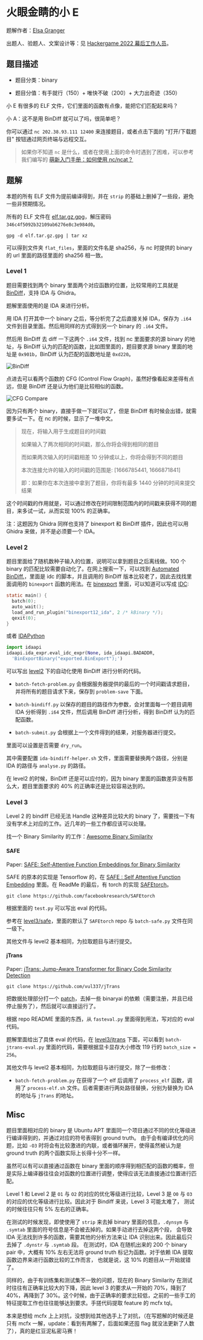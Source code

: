 # 火眼金睛的小 E

题解作者：[Elsa Granger](https://github.com/zeyugao)

出题人、验题人、文案设计等：见 [Hackergame 2022 幕后工作人员](https://hack.lug.ustc.edu.cn/credits/)。

## 题目描述

- 题目分类：binary

- 题目分值：有手就行（150）+ 唯快不破（200）+ 大力出奇迹（350）

小 E 有很多的 ELF 文件，它们里面的函数有点像，能把它们匹配起来吗？

小 A：这不是用 BinDiff 就可以了吗，很简单吧？

你可以通过 `nc 202.38.93.111 12400` 来连接题目，或者点击下面的 "打开/下载题目" 按钮通过网页终端与远程交互。

> 如果你不知道 `nc` 是什么，或者在使用上面的命令时遇到了困难，可以参考我们编写的 [萌新入门手册：如何使用 nc/ncat？](https://lug.ustc.edu.cn/planet/2019/09/how-to-use-nc/)

## 题解

本题的所有 ELF 文件为提前编译得到，并在 `strip` 的基础上删掉了一些段，避免一些非预期情况。

所有的 ELF 文件在 [elf.tar.gz.gpg](https://ftp.lug.ustc.edu.cn/misc/hackergame/2022/火眼金睛的小%20E/elf.tar.gz.gpg)，解压密码 `346c4f5092b32109ab6276e8c3e984d0`。

```shell
gpg -d elf.tar.gz.gpg | tar xz
```

可以得到文件夹 `flat_files`，里面的文件名是 sha256，与 nc 时提供的 binary 的 url 里面的路径里面的 sha256 相一致。

### Level 1

题目需要找到两个 binary 里面两个对应函数的位置，比较常用的工具就是 [BinDiff](https://www.zynamics.com/bindiff.html)，支持 IDA 与 Ghidra。

题解里面使用的是 IDA 来进行分析。

用 IDA 打开其中一个 binary 之后，等分析完了之后直接关掉 IDA，保存为 `.i64` 文件到目录里面。然后用同样的方式得到另一个 binary 的 `.i64` 文件。

然后用 BinDiff 去 diff 一下这两个 `.i64` 文件，找到 nc 里面要求的源 binary 的地址，与 BinDiff 认为的匹配的函数，比如图里面的，题目要求源 binary 里面的地址是 `0x901b`，BinDiff 认为匹配的函数地址是 `0xd220`。

![BinDiff](./pic/bindiff.png)

点进去可以看两个函数的 CFG (Control Flow Graph)，虽然好像看起来差得有点远，但是 BinDiff 还是认为他们是比较相似的函数。

![CFG Compare](./pic/cfg-cmp.png)

因为只有两个 binary，直接手做一下就可以了，但是 BinDiff 有时候会出错，就需要多试一下。在 nc 的时候，显示了一堆中文。

> 现在，将输入用于生成题目的时间戳
>
> 如果输入了两次相同的时间戳，那么你将会得到相同的题目
>
> 而如果两次输入的时间戳相差 10 分钟或以上，你将会得到不同的题目
>
> 本次连接允许的输入的时间戳的范围是: [1666785441, 1666871841]
>
> 即：如果你在本次连接中拿到了题目，你将有最多 1440 分钟的时间来提交结果

这个时间戳的作用就是，可以通过修改在时间限制范围内的时间戳来获得不同的题目，来多试一试，从而实现 100% 的正确率。

注：这题因为 Ghidra 同样也支持了 binexport 和 BinDiff 插件，因此也可以用 Ghidra 来做，并不是必须要一个 IDA。

### Level 2

题目里面给了随机数种子输入的位置，说明可以拿到题目之后离线做。100 个 binary 的匹配比较需要自动化了。在网上搜索一下，可以找到 [Automated BinDiff.](https://syscall.eu/blog/2014/06/08/bindiff_export/)，里面是 idc 的脚本，并且调用的 BinDiff 版本比较老了，因此去找找里面调用的 `binexport` 函数的用法。在 [binexport](https://github.com/google/binexport) 里面，可以知道可以写成 [IDC](https://github.com/google/binexport#idc-scripting):

```c
static main() {
  batch(0);
  auto_wait();
  load_and_run_plugin("binexport12_ida", 2 /* kBinary */);
  qexit(0);
}
```

或者 [IDAPython](https://github.com/google/binexport#idapython)

```python
import idaapi
idaapi.ida_expr.eval_idc_expr(None, ida_idaapi.BADADDR,
  'BinExportBinary("exported.BinExport");')
```

可以写出 [level2](./level) 下的自动化使用 BinDiff 进行分析的代码。

- `batch-fetch-problem.py` 会根据服务器提供的最后的一个时间戳请求题目，并将所有的题目请求下来，保存到 `problem-save` 下面。

- `batch-bindiff.py` 以保存的题目的路径作为参数，会对里面每一个题目调用 IDA 分析得到 `.i64` 文件，然后调用 BinDiff 进行分析，得到 BinDiff 认为的匹配函数。

- `batch-submit.py` 会根据上一个文件得到的结果，对服务器进行提交。

里面可以设置是否需要 `dry_run`。

其中需要配置 `ida-bindiff-helper.sh` 文件，里面需要替换两个路径，分别是 IDA 的路径与 `analyse.py` 的路径。

在 level2 的时候，BinDiff 还是可以应付的，因为 binary 里面的函数差异没有那么大，题目里面要求的 40% 的正确率还是比较容易达到的。

### Level 3

Level 2 的 bindiff 已经无法 Handle 这种差异比较大的 binary 了，需要找一下有没有学术上对应的工作。近几年的一些工作都应该可以处理。

找一个 Binary Similarity 的工作：[Awesome Binary Similarity](https://github.com/SystemSecurityStorm/Awesome-Binary-Similarity)

#### SAFE

Paper: [SAFE: Self-Attentive Function Embeddings for Binary Similarity](https://arxiv.org/pdf/1811.05296.pdf)

SAFE 的原本的实现是 Tensorflow 的，在 [SAFE : Self Attentive Function Embedding](https://github.com/gadiluna/SAFE) 里面。在 ReadMe 的最后，有 torch 的实现 [SAFEtorch](https://github.com/facebookresearch/SAFEtorch)。

```shell
git clone https://github.com/facebookresearch/SAFEtorch
```

根据里面的 `test.py` 可以写出 eval 的代码。

参考在 [level3/safe](level3/safe/batch-safe.py)，里面的默认了 `SAFEtorch` repo 与 `batch-safe.py` 文件在同一级下。

其他文件与 level2 基本相同，为拉取题目与进行提交。

#### jTrans

Paper: [jTrans: Jump-Aware Transformer for Binary Code Similarity Detection](https://arxiv.org/pdf/2205.12713.pdf)

```shell
git clone https://github.com/vul337/jTrans
```

把数据处理部分打一个 [patch](./level3/jtrans/jtrans-process.diff)，去掉一些 binaryai 的依赖（需要注册，并且已经停止服务了），然后就可以直接运行了。

根据 repo README 里面的东西，从 `fasteval.py` 里面得到用法，写对应的 eval 代码。

题解里面给出了具体 eval 的代码，在 [level3/jtrans](./level3/jtrans) 下面，可以看到 `batch-jtrans-eval.py` 里面的代码，需要根据显卡显存大小修改 119 行的 `batch_size = 256`。

其他文件与 level2 基本相同，为拉取题目与进行提交，除了一些修改：

- `batch-fetch-problem.py` 在获得了一个 elf 后调用了 `process_elf` 函数，调用了 `process-elf.sh` 文件。后者需要进行两处路径替换，分别为替换为 IDA 的地址与 `jTrans` 的地址。

## Misc

题目里面相对应的 binary 是 Ubuntu APT 里面同一个项目通过不同的优化等级进行编译得到的，并通过对应的符号表得到 ground truth。
由于会有编译优化的问题，比如 `-O3` 时将会有比较激进的内联，或者循环展开，使得虽然被认为是 ground truth 的两个函数实际上长得十分不一样。

虽然可以有可以直接通过函数在 binary 里面的顺序得到相匹配的函数的概率，但是实际上编译器往往会对函数的位置进行调整，使得应该无法直接通过位置进行匹配。

Level 1 和 Level 2 是 `O1` 与 `O2` 的对应的优化等级进行比较，Level 3 是 `O0` 与 `O3` 的对应的优化等级进行比较。因此对于 Bindiff 来说，Level 3 可能太难了，
测试的时候往往只有 5% 左右的正确率。

在测试的时候发现，即使使用了 `strip` 来去掉 binary 里面的信息，`.dynsym` 与 `.symtab` 里面的符号信息是不会被去掉的。如果手动进行去掉这两个段，
会导致 IDA 无法找到许多的函数，需要其他的分析方法来让 IDA 识别出来。因此最后只去掉了 `.dynstr` 与 `.symtab` 段。
在测试时，IDA 在随机出来的 200 个 binary pair 中，大概有 10% 左右无法将 ground truth 标记为函数。对于依赖 IDA 提取函数边界来进行函数比较的工作而言，
也就是说，这 10% 的题目从一开始就错了。

同样的，由于有训练集和测试集不一致的问题，现在的 Binary Similarity 在测试时往往有正确率比较大的下降，因此 level 3 的要求从一开始的 70%，降到了 40%，再降到了 30%。这个时候，由于正确率的要求比较低，之前的一些手工的特征提取工作也往往能够达到要求。手搓代码提取 feature 的 mcfx tql。

本来是想给 mcfx 上上对抗，没想到给其他选手上了对抗，（在写题解的时候还是只有 mcfx 一解，update：看到有两解了，后面如果还囤 flag 就没法更新了人数了），真的是红豆泥私密马赛！
